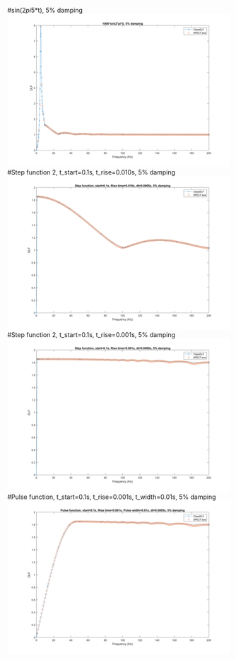 #sin(2*pi*5*t), 5% damping
![Image description](Sine1.png)
#Step function 2, t_start=0.1s, t_rise=0.010s, 5% damping
![Image description](Step1.png)
#Step function 2, t_start=0.1s, t_rise=0.001s, 5% damping
![Image description](Step2.png)
#Pulse function, t_start=0.1s, t_rise=0.001s, t_width=0.01s, 5% damping
![Image description](Pulse1.png)

